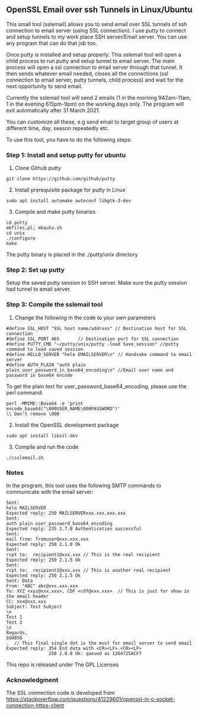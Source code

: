 ## OpenSSL Email over ssh Tunnels in Linux/Ubuntu
This small tool (sslemail) allows you to send email over SSL tunnels of ssh connection to email server (using SSL connection). I use putty to connect and setup tunnels to my work place SSH server/Email server. You can use any program that can do that job too.

Once putty is installed and setup properly. This sslemail tool will open a child process to run putty and setup tunnel to email server. The main process will open a ssl connection to email server through that tunnel. It then sends whatever email needed, closes all the connections (ssl connection to email server, putty tunnels, child process) and wait for the next opportunity to send email. 

Currently the sslemail tool will send 2 emails (1 in the morning 942am-11am, 1 in the evening 615pm-9pm) on the working days only. The program will exit automatically after 31 March 2021.

You can customize all these, e.g send email to target group of users at different time, day, season repeatedly etc.

To use this tool, you have to do the following steps:
### Step 1: Install and setup putty for ubuntu 
1. Clone Github putty
```
git clone https://github.com/github/putty
```
2. Install prerequisite package for putty in Linux
```
sudo apt install automake autoconf libgtk-3-dev
```
3. Compile and make putty binaries
```
cd putty
mkfiles.pl; mkauto.sh
cd unix
./configure
make
```
The putty binary is placed in the ./putty/unix directory
### Step 2: Set up putty
Setup the saved putty session to SSH server. Make sure the putty session had tunnel to email server.

### Step 3: Compile the sslemail tool
1. Change the following in the code to your own parameters
```
#define SSL_HOST "SSL host name/address" // Destination host for SSL connection
#define SSL_PORT 465       // Destination port for SSL connection
#define PUTTY_CMD "~/putty/unix/putty -load Save_session" //putty command to load saved session
#define HELLO_SERVER "helo EMAILSERVER\n" // Handsake command to email server
#define AUTH_PLAIN "auth plain plain_user_password_in_base64_encoding\n" //Email user name and password in base64 encode
```
To get the plain text for user_password_base64_encoding, please use the perl command:
```
perl -MMIME::Base64 -e 'print encode_base64("\000USER_NAME\000PASSWORD")'
\\ Don't remove \000
```
2. Install the OpenSSL development package
```
sudo apt install libssl-dev
```
3. Compile and run the code
```
./csslemail.sh 
```
### Notes
In the program, this tool uses the following SMTP commands to communicate with the email server:
```
Sent: 
helo MAILSERVER
Expected reply: 250 MAILSERVERxxx.xxx.xxx.xxx
Sent: 
auth plain user_password_base64_encoding
Expected reply: 235 2.7.0 Authentication successful
Sent: 
mail from: fromuser@xxx.xxx.xxx
Expected reply: 250 2.1.0 Ok
Sent: 
rcpt to:  recipient1@xxx.xxx // This is the real recipient
Expected reply: 250 2.1.5 Ok
Sent: 
rcpt to:  recipient2@xxx.xxx // This is another real recipient
Expected reply: 250 2.1.5 Ok
Sent: Data
From: "ABC" abc@xxx.xxx.xxx 
To: XYZ <xyz@xxx.xxx>, CDF <cdf@xxx.xxx>  // This is just for show in the email header
CC: xxx@xxx.xxx
Subject: Test Subject
\n
Test 1
Test 2
\n
Regards,
SGH858
.  // This final single dot is the must for email server to send email
Expected reply: 354 End data with <CR><LF>.<CR><LF>
                250 2.0.0 Ok: queued as 1264725ACF7
```
This repo is released under The GPL Licenses

### Acknowledgment
The SSL connection code is developed from https://stackoverflow.com/questions/41229601/openssl-in-c-socket-connection-https-client
